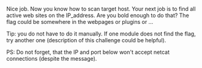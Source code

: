 Nice job. Now you know how to scan target host. Your next job is to find all active web sites
on the IP_address. Are you bold enough to do that?
The flag could be somewhere in the webpages or plugins or …

Tip: you do not have to do it manually. If one module does not find the flag, try another one (description of this challenge could be helpful).

PS: Do not forget, that the IP and port below won't accept netcat connections (despite the message).
